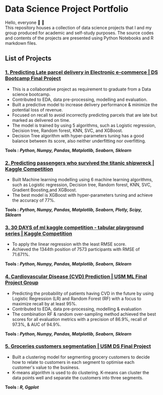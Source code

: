 # Data Science Project Portfolio
Hello, everyone 👋 👋   
This repository houses a collection of data science projects that I and my group produced for academic and self-study purposes. The source codes and contents of the projects are presented using Python Notebooks and R markdown files.

## List of Projects

### [1. Predicting Late parcel delivery in Electronic e-commerce | DS Bootcamp Final Project](https://github.com/alkindykevin/Project-1-Late-Parcel-Delivery)
- This is a collaborative project as requirement to graduate from a Data science bootcamp.
- Contributed to EDA, data pre-processing, modelling and evaluation.
- Built a predictive model to increase delivery performance & minimize the potential loss of revenue.
- Focused on recall to avoid incorrectly predicting parcels that are late but marked as delivered on time. 
- The model is trained by using 5 algorithms, such as Logistic regression, Decision tree, Random forest, KNN, SVC, and XGBoost.
- Decision Tree algorithm with hyper-parameters tuning has a good balance between its score, also neither underfitting nor overfitting.

**Tools : *Python, Numpy, Pandas, Matplotlib, Seaborn, Sklearn***

### [2. Predicting passengers who survived the titanic shipwreck | Kaggle Competition](https://github.com/alkindykevin/Project-2-Predicting-passengers-who-survived-the-titanic-shipwreck)
- Built Machine learning modelling using 6 machine learning algorithms, such as Logistic regression, Decision tree, Random forest, KNN, SVC, Gradient Boosting,and XGBoost.  
- The best model is XGBoost with hyper-parameters tuning and achieve the accuracy of 77%.

**Tools : *Python, Numpy, Pandas, Matplotlib, Seaborn, Plotly, Scipy, Sklearn***

### [3. 30 DAYS of ml kaggle competition - tabular playground series | Kaggle Competition](https://github.com/alkindykevin/Project-3-30-DAYS-of-ml-kaggle-competition-tabular-playground-series)
- To apply the linear regression with the least RMSE score.
- Achieved the 1344th position of 7573 participants with RMSE of 71.671%.

**Tools : *Python, Numpy, Pandas, Matplotlib, Seaborn, Sklearn***

### [4. Cardiovascular Disease (CVD) Prediction | USM ML Final Project Group](https://github.com/alkindykevin/Project-4-CARDIOVASCULAR-DISEASE-CVD-PREDICTION-USING-SUPERVISED-MACHINE-LEARNING)
- Predicting the probability of patients having CVD in the future by using Logistic Regression (LR) and Random Forest (RF) with a focus to maximize recall by at least 95%.
- Contributed to EDA, data pre-processing, modelling & evaluation
- The combination RF & random over-sampling method achieved the best scores for all evaluation metrics with a precision of 86.9%, recall of 97.3%, & AUC of 94.9%.

**Tools : *Python, Numpy, Pandas, Matplotlib, Seaborn, Sklearn***

### [5. Groceries customers segmentation | USM DS Final Project](https://github.com/alkindykevin/Project-5-Groceries-customers-segmentation)
- Built a clustering model for segmenting grocery customers to decide how to relate to customers in each segment to optimise each customer's value to the business.
- K-means algorithm is used to do clustering. K-means can cluster the data points well and separate the customers into three segments.

**Tools : *R, Ggplot***
